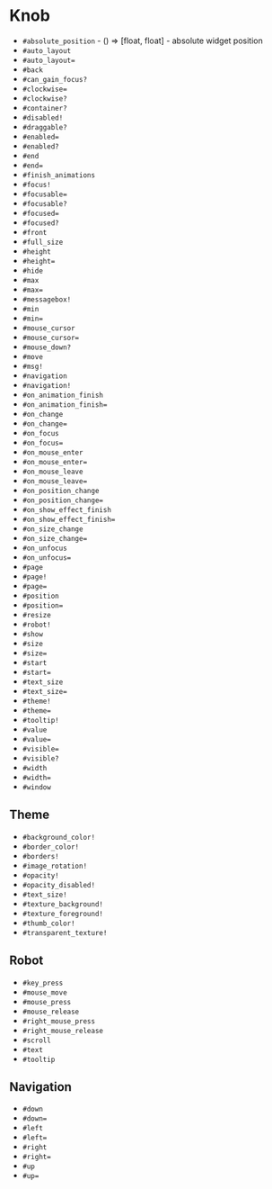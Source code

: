 Knob
===
- `#absolute_position` - () => [float, float] - absolute widget position
- `#auto_layout`
- `#auto_layout=`
- `#back`
- `#can_gain_focus?`
- `#clockwise=`
- `#clockwise?`
- `#container?`
- `#disabled!`
- `#draggable?`
- `#enabled=`
- `#enabled?`
- `#end`
- `#end=`
- `#finish_animations`
- `#focus!`
- `#focusable=`
- `#focusable?`
- `#focused=`
- `#focused?`
- `#front`
- `#full_size`
- `#height`
- `#height=`
- `#hide`
- `#max`
- `#max=`
- `#messagebox!`
- `#min`
- `#min=`
- `#mouse_cursor`
- `#mouse_cursor=`
- `#mouse_down?`
- `#move`
- `#msg!`
- `#navigation`
- `#navigation!`
- `#on_animation_finish`
- `#on_animation_finish=`
- `#on_change`
- `#on_change=`
- `#on_focus`
- `#on_focus=`
- `#on_mouse_enter`
- `#on_mouse_enter=`
- `#on_mouse_leave`
- `#on_mouse_leave=`
- `#on_position_change`
- `#on_position_change=`
- `#on_show_effect_finish`
- `#on_show_effect_finish=`
- `#on_size_change`
- `#on_size_change=`
- `#on_unfocus`
- `#on_unfocus=`
- `#page`
- `#page!`
- `#page=`
- `#position`
- `#position=`
- `#resize`
- `#robot!`
- `#show`
- `#size`
- `#size=`
- `#start`
- `#start=`
- `#text_size`
- `#text_size=`
- `#theme!`
- `#theme=`
- `#tooltip!`
- `#value`
- `#value=`
- `#visible=`
- `#visible?`
- `#width`
- `#width=`
- `#window`
## Theme
- `#background_color!`
- `#border_color!`
- `#borders!`
- `#image_rotation!`
- `#opacity!`
- `#opacity_disabled!`
- `#text_size!`
- `#texture_background!`
- `#texture_foreground!`
- `#thumb_color!`
- `#transparent_texture!`
## Robot
- `#key_press`
- `#mouse_move`
- `#mouse_press`
- `#mouse_release`
- `#right_mouse_press`
- `#right_mouse_release`
- `#scroll`
- `#text`
- `#tooltip`
## Navigation
- `#down`
- `#down=`
- `#left`
- `#left=`
- `#right`
- `#right=`
- `#up`
- `#up=`
